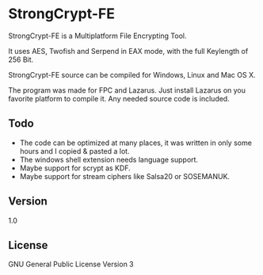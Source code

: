 StrongCrypt-FE
=========
StrongCrypt-FE is a Multiplatform File Encrypting Tool.

It uses AES, Twofish and Serpend in EAX mode, with the full Keylength of 256 Bit.

StrongCrypt-FE source can be compiled for Windows, Linux and Mac OS X.

The program was made for FPC and Lazarus. Just install Lazarus on you favorite platform to compile it. Any needed source code is included.

Todo
----
  - The code can be optimized at many places, it was written in only some hours and I copied & pasted a lot.
  - The windows shell extension needs language support.
  - Maybe support for scrypt as KDF.
  - Maybe support for stream ciphers like Salsa20 or SOSEMANUK.

Version
----
1.0

License
----
GNU General Public License Version 3
